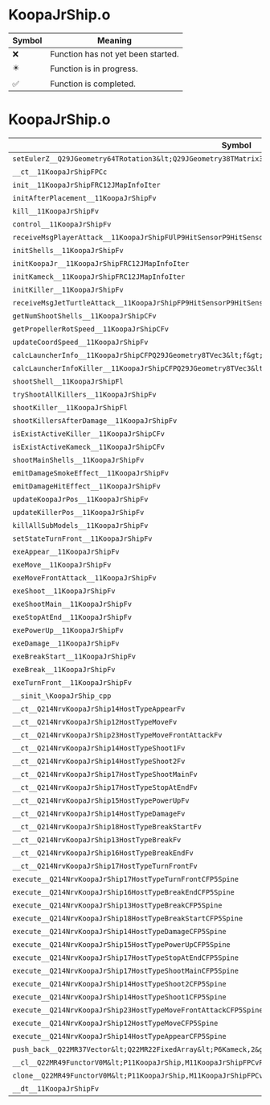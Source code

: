 # KoopaJrShip.o
| Symbol | Meaning 
| ------------- | ------------- 
| :x: | Function has not yet been started. 
| :eight_pointed_black_star: | Function is in progress. 
| :white_check_mark: | Function is completed. 


# KoopaJrShip.o
| Symbol | Decompiled? |
| ------------- | ------------- |
| `setEulerZ__Q29JGeometry64TRotation3&lt;Q29JGeometry38TMatrix34&lt;Q29JGeometry13SMatrix34C&lt;f&gt;&gt;&gt;Ff` | :x: |
| `__ct__11KoopaJrShipFPCc` | :x: |
| `init__11KoopaJrShipFRC12JMapInfoIter` | :x: |
| `initAfterPlacement__11KoopaJrShipFv` | :x: |
| `kill__11KoopaJrShipFv` | :x: |
| `control__11KoopaJrShipFv` | :x: |
| `receiveMsgPlayerAttack__11KoopaJrShipFUlP9HitSensorP9HitSensor` | :x: |
| `initShells__11KoopaJrShipFv` | :x: |
| `initKoopaJr__11KoopaJrShipFRC12JMapInfoIter` | :x: |
| `initKameck__11KoopaJrShipFRC12JMapInfoIter` | :x: |
| `initKiller__11KoopaJrShipFv` | :x: |
| `receiveMsgJetTurtleAttack__11KoopaJrShipFP9HitSensorP9HitSensor` | :x: |
| `getNumShootShells__11KoopaJrShipCFv` | :x: |
| `getPropellerRotSpeed__11KoopaJrShipCFv` | :x: |
| `updateCoordSpeed__11KoopaJrShipFv` | :x: |
| `calcLauncherInfo__11KoopaJrShipCFPQ29JGeometry8TVec3&lt;f&gt;PQ29JGeometry8TVec3&lt;f&gt;l` | :x: |
| `calcLauncherInfoKiller__11KoopaJrShipCFPQ29JGeometry8TVec3&lt;f&gt;PQ29JGeometry8TVec3&lt;f&gt;l` | :x: |
| `shootShell__11KoopaJrShipFl` | :x: |
| `tryShootAllKillers__11KoopaJrShipFv` | :x: |
| `shootKiller__11KoopaJrShipFl` | :x: |
| `shootKillersAfterDamage__11KoopaJrShipFv` | :x: |
| `isExistActiveKiller__11KoopaJrShipCFv` | :x: |
| `isExistActiveKameck__11KoopaJrShipCFv` | :x: |
| `shootMainShells__11KoopaJrShipFv` | :x: |
| `emitDamageSmokeEffect__11KoopaJrShipFv` | :x: |
| `emitDamageHitEffect__11KoopaJrShipFv` | :x: |
| `updateKoopaJrPos__11KoopaJrShipFv` | :x: |
| `updateKillerPos__11KoopaJrShipFv` | :x: |
| `killAllSubModels__11KoopaJrShipFv` | :x: |
| `setStateTurnFront__11KoopaJrShipFv` | :x: |
| `exeAppear__11KoopaJrShipFv` | :x: |
| `exeMove__11KoopaJrShipFv` | :x: |
| `exeMoveFrontAttack__11KoopaJrShipFv` | :x: |
| `exeShoot__11KoopaJrShipFv` | :x: |
| `exeShootMain__11KoopaJrShipFv` | :x: |
| `exeStopAtEnd__11KoopaJrShipFv` | :x: |
| `exePowerUp__11KoopaJrShipFv` | :x: |
| `exeDamage__11KoopaJrShipFv` | :x: |
| `exeBreakStart__11KoopaJrShipFv` | :x: |
| `exeBreak__11KoopaJrShipFv` | :x: |
| `exeTurnFront__11KoopaJrShipFv` | :x: |
| `__sinit_\KoopaJrShip_cpp` | :x: |
| `__ct__Q214NrvKoopaJrShip14HostTypeAppearFv` | :x: |
| `__ct__Q214NrvKoopaJrShip12HostTypeMoveFv` | :x: |
| `__ct__Q214NrvKoopaJrShip23HostTypeMoveFrontAttackFv` | :x: |
| `__ct__Q214NrvKoopaJrShip14HostTypeShoot1Fv` | :x: |
| `__ct__Q214NrvKoopaJrShip14HostTypeShoot2Fv` | :x: |
| `__ct__Q214NrvKoopaJrShip17HostTypeShootMainFv` | :x: |
| `__ct__Q214NrvKoopaJrShip17HostTypeStopAtEndFv` | :x: |
| `__ct__Q214NrvKoopaJrShip15HostTypePowerUpFv` | :x: |
| `__ct__Q214NrvKoopaJrShip14HostTypeDamageFv` | :x: |
| `__ct__Q214NrvKoopaJrShip18HostTypeBreakStartFv` | :x: |
| `__ct__Q214NrvKoopaJrShip13HostTypeBreakFv` | :x: |
| `__ct__Q214NrvKoopaJrShip16HostTypeBreakEndFv` | :x: |
| `__ct__Q214NrvKoopaJrShip17HostTypeTurnFrontFv` | :x: |
| `execute__Q214NrvKoopaJrShip17HostTypeTurnFrontCFP5Spine` | :x: |
| `execute__Q214NrvKoopaJrShip16HostTypeBreakEndCFP5Spine` | :x: |
| `execute__Q214NrvKoopaJrShip13HostTypeBreakCFP5Spine` | :x: |
| `execute__Q214NrvKoopaJrShip18HostTypeBreakStartCFP5Spine` | :x: |
| `execute__Q214NrvKoopaJrShip14HostTypeDamageCFP5Spine` | :x: |
| `execute__Q214NrvKoopaJrShip15HostTypePowerUpCFP5Spine` | :x: |
| `execute__Q214NrvKoopaJrShip17HostTypeStopAtEndCFP5Spine` | :x: |
| `execute__Q214NrvKoopaJrShip17HostTypeShootMainCFP5Spine` | :x: |
| `execute__Q214NrvKoopaJrShip14HostTypeShoot2CFP5Spine` | :x: |
| `execute__Q214NrvKoopaJrShip14HostTypeShoot1CFP5Spine` | :x: |
| `execute__Q214NrvKoopaJrShip23HostTypeMoveFrontAttackCFP5Spine` | :x: |
| `execute__Q214NrvKoopaJrShip12HostTypeMoveCFP5Spine` | :x: |
| `execute__Q214NrvKoopaJrShip14HostTypeAppearCFP5Spine` | :x: |
| `push_back__Q22MR37Vector&lt;Q22MR22FixedArray&lt;P6Kameck,2&gt;&gt;FRCP6Kameck` | :x: |
| `__cl__Q22MR49FunctorV0M&lt;P11KoopaJrShip,M11KoopaJrShipFPCvPv_v&gt;CFv` | :x: |
| `clone__Q22MR49FunctorV0M&lt;P11KoopaJrShip,M11KoopaJrShipFPCvPv_v&gt;CFP7JKRHeap` | :x: |
| `__dt__11KoopaJrShipFv` | :x: |
